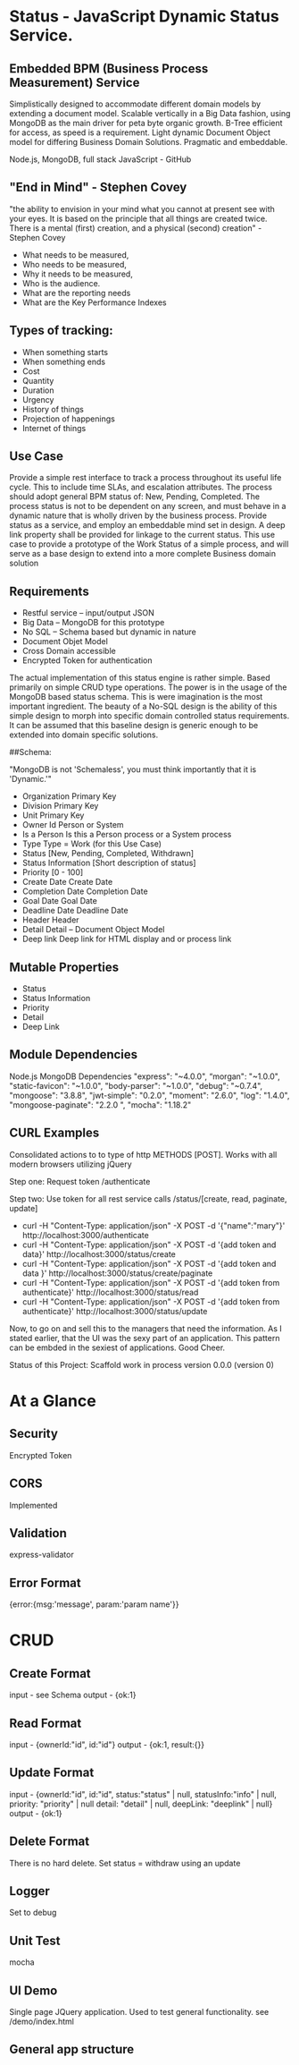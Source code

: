 # Status - JavaScript Dynamic Status Service.

## Embedded BPM (Business Process Measurement) Service
Simplistically designed to accommodate different domain models by extending a document model.
Scalable vertically in a Big Data fashion, using MongoDB as the main driver for peta byte
organic growth. B-Tree efficient for access, as speed is a requirement. Light dynamic Document
Object model for differing Business Domain Solutions. Pragmatic and embeddable.

Node.js, MongoDB, full stack JavaScript - GitHub

## "End in Mind" - Stephen Covey
"the ability to envision in your mind what you cannot at present see with your eyes.
 It is based on the principle that all things are created twice.
 There is a mental (first) creation, and a physical (second) creation" - Stephen Covey

- What needs to be measured,
- Who needs to be measured,
- Why it needs to be measured,
- Who is the audience.
- What are the reporting needs
- What are the Key Performance Indexes


## Types of tracking:

- When something starts
- When something ends
- Cost
- Quantity
- Duration
- Urgency
- History of things
- Projection of happenings
- Internet of things


## Use Case

Provide a simple rest interface to track a process throughout its useful life cycle.
This to include time SLAs, and escalation attributes. The process should adopt general
BPM status of: New, Pending, Completed. The process status is not to be dependent on any screen,
and must behave in a dynamic nature that is wholly driven by the business process. Provide
status as a service, and employ an embeddable mind set in design.
A deep link property shall be provided for linkage to the current status.
This use case to provide a prototype of the Work Status of a simple process,
and will serve as a base design to extend into a more complete Business domain solution

## Requirements

- Restful service – input/output JSON
- Big Data – MongoDB for this prototype
- No SQL – Schema based but dynamic in nature
- Document Objet Model
- Cross Domain accessible
- Encrypted Token for authentication

The actual implementation of this status engine is rather simple. Based primarily on simple CRUD type operations.  The power is in the usage of the MongoDB based status schema. This is were imagination is the most important ingredient.  The beauty of a No-SQL design is the ability of this simple design to morph into specific domain controlled status requirements. It can be assumed that this baseline design is generic enough to be extended into domain specific solutions.


##Schema:

"MongoDB is not 'Schemaless', you must think importantly that it is 'Dynamic.'"

- Organization 			Primary Key
- Division			    Primary Key
- Unit			        Primary Key
- Owner Id			    Person or System
- Is a Person			Is this a Person process or a System process
- Type				    Type = Work (for this Use Case)
- Status				[New, Pending, Completed, Withdrawn]
- Status Information	[Short description of status]
- Priority			    [0 - 100]
- Create Date			Create Date
- Completion Date		Completion Date
- Goal Date			    Goal Date
- Deadline Date			Deadline Date
- Header			    Header
- Detail				Detail – Document Object Model
- Deep link			    Deep link for HTML display and or process link

## Mutable Properties
- Status
- Status Information
- Priority
- Detail
- Deep Link


## Module Dependencies

Node.js
MongoDB
		Dependencies
     "express": "~4.0.0",
      “morgan": "~1.0.0",
      "static-favicon": "~1.0.0",
      "body-parser": "~1.0.0",
      "debug": "~0.7.4",
      "mongoose": "3.8.8",
       "jwt-simple": "0.2.0",
       "moment": "2.6.0",
       "log": "1.4.0",
       "mongoose-paginate": "2.2.0 ",
       "mocha": "1.18.2"


## CURL Examples

Consolidated actions to to type of http METHODS [POST]. Works with all modern browsers utilizing jQuery

 Step one: Request token /authenticate

 Step two: Use token for all rest service calls /status/[create, read, paginate, update]

- curl -H "Content-Type: application/json" -X POST -d '{"name":"mary"}' http://localhost:3000/authenticate
- curl -H "Content-Type: application/json" -X POST -d '{add token and data}' http://localhost:3000/status/create
- curl -H "Content-Type: application/json" -X POST -d '{add token and data }' http://localhost:3000/status/create/paginate
- curl -H "Content-Type: application/json" -X POST -d '{add token from authenticate}' http://localhost:3000/status/read
- curl -H "Content-Type: application/json" -X POST -d '{add token from authenticate}' http://localhost:3000/status/update


Now, to go on and sell this to the managers that need the information. As I stated earlier, that the UI was
the sexy part of an application. This pattern can be embded in the sexiest of applications. Good Cheer.

Status of this Project: Scaffold work in process version 0.0.0 (version 0)

# At a Glance

## Security

 Encrypted Token

## CORS

Implemented

## Validation

express-validator

## Error Format

{error:{msg:'message', param:'param name'}}

# CRUD

## Create Format
input - see Schema
output - {ok:1}


## Read Format
input - {ownerId:"id", id:"id"}
output - {ok:1, result:{}}


## Update Format

input - {ownerId:"id", id:"id", status:"status" | null, statusInfo:"info" | null, priority: "priority" | null
detail: "detail" | null, deepLink: "deeplink" | null}
output - {ok:1}


## Delete Format
There is no hard delete. Set status = withdraw using an update


## Logger

Set to debug

## Unit Test

mocha

## UI Demo

Single page JQuery application. Used to test general functionality. see /demo/index.html

## General app structure











